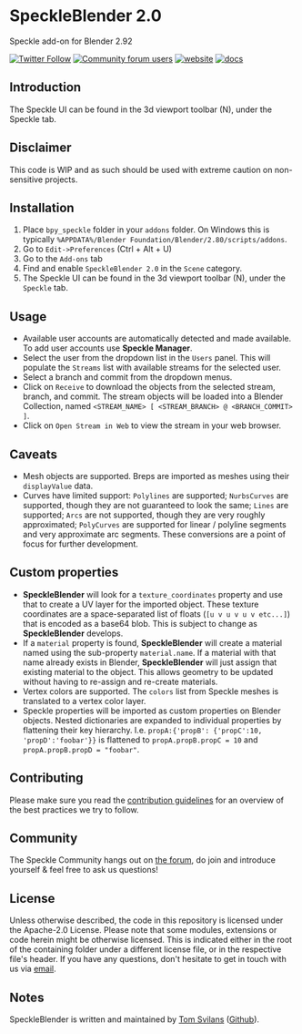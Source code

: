 # SpeckleBlender 2.0
Speckle add-on for Blender 2.92

[![Twitter Follow](https://img.shields.io/twitter/follow/SpeckleSystems?style=social)](https://twitter.com/SpeckleSystems) [![Community forum users](https://img.shields.io/discourse/users?server=https%3A%2F%2Fdiscourse.speckle.works&style=flat-square&logo=discourse&logoColor=white)](https://discourse.speckle.works) [![website](https://img.shields.io/badge/https://-speckle.systems-royalblue?style=flat-square)](https://speckle.systems) [![docs](https://img.shields.io/badge/docs-speckle.guide-orange?style=flat-square&logo=read-the-docs&logoColor=white)](https://speckle.guide/dev/)

## Introduction

The Speckle UI can be found in the 3d viewport toolbar (N), under the Speckle tab.
<!--
This repo holds Speckle's:

- Default [Code of Conduct](.github/CODE_OF_CONDUCT.md),
- Default [Contribution Guidelines](.github/CONTRIBUTING.md),
- README template (you're reading it now),
- Default [Issue Template](.github/ISSUE_TEMPLATE/ISSUE_TEMPLATE.md),
- Default [Pull Request Template](.github/PULL_REQUEST_TEMPLATE/PR_TEMPLATE.md),
- OSS License (Apache 2.0)

Either copy paste the parts that are useful in existing repos, or use this as a base when creating a new repository.
-->

## Disclaimer
This code is WIP and as such should be used with extreme caution on non-sensitive projects.

## Installation

1. Place `bpy_speckle` folder in your `addons` folder. On Windows this is typically `%APPDATA%/Blender Foundation/Blender/2.80/scripts/addons`.
2. Go to `Edit->Preferences` (Ctrl + Alt + U)
3. Go to the `Add-ons` tab
4. Find and enable `SpeckleBlender 2.0` in the `Scene` category. <!-- **If enabling for the first time, expect the UI to freeze for bit while it silently installs all the dependencies.** -->
5. The Speckle UI can be found in the 3d viewport toolbar (N), under the `Speckle` tab.

## Usage
- Available user accounts are automatically detected and made available. To add user accounts use **Speckle Manager**.
- Select the user from the dropdown list in the `Users` panel. This will populate the `Streams` list with available streams for the selected user.
- Select a branch and commit from the dropdown menus.
- Click on `Receive` to download the objects from the selected stream, branch, and commit. The stream objects will be loaded into a Blender Collection, named `<STREAM_NAME> [ <STREAM_BRANCH> @ <BRANCH_COMMIT> ]`. <!-- You can filter the stream by entering a query into the `Filter` field (i.e. `properties.weight>10` or `type="Mesh"`). -->
- Click on `Open Stream in Web` to view the stream in your web browser.

## Caveats

- Mesh objects are supported. Breps are imported as meshes using their `displayValue` data. 
- Curves have limited support: `Polylines` are supported; `NurbsCurves` are supported, though they are not guaranteed to look the same; `Lines` are supported; `Arcs` are not supported, though they are very roughly approximated; `PolyCurves` are supported for linear / polyline segments and very approximate arc segments. These conversions are a point of focus for further development.

## Custom properties

- **SpeckleBlender** will look for a `texture_coordinates` property and use that to create a UV layer for the imported object. These texture coordinates are a space-separated list of floats (`[u v u v u v etc...]`) that is encoded as a base64 blob. This is subject to change as **SpeckleBlender** develops.
- If a `material` property is found, **SpeckleBlender** will create a material named using the sub-property `material.name`. If a material with that name already exists in Blender, **SpeckleBlender** will just assign that existing material to the object. This allows geometry to be updated without having to re-assign and re-create materials.
- Vertex colors are supported. The `colors` list from Speckle meshes is translated to a vertex color layer.
- Speckle properties will be imported as custom properties on Blender objects. Nested dictionaries are expanded to individual properties by flattening their key hierarchy. I.e. `propA:{'propB': {'propC':10, 'propD':'foobar'}}` is flattened to `propA.propB.propC = 10` and `propA.propB.propD = "foobar"`.


## Contributing

Please make sure you read the [contribution guidelines](.github/CONTRIBUTING.md) for an overview of the best practices we try to follow.

## Community

The Speckle Community hangs out on [the forum](https://discourse.speckle.works), do join and introduce yourself & feel free to ask us questions!

## License

Unless otherwise described, the code in this repository is licensed under the Apache-2.0 License. Please note that some modules, extensions or code herein might be otherwise licensed. This is indicated either in the root of the containing folder under a different license file, or in the respective file's header. If you have any questions, don't hesitate to get in touch with us via [email](mailto:hello@speckle.systems).

## Notes
SpeckleBlender is written and maintained by [Tom Svilans](http://tomsvilans.com) ([Github](https://github.com/tsvilans)).
